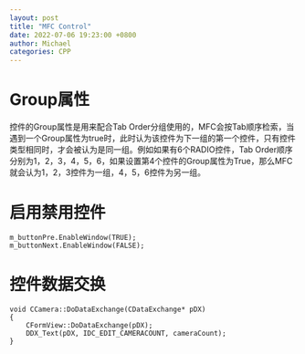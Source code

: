 ```yaml
---
layout: post
title: "MFC Control"
date: 2022-07-06 19:23:00 +0800
author: Michael
categories: CPP
---
```


# Group属性
控件的Group属性是用来配合Tab Order分组使用的，MFC会按Tab顺序检索，当遇到一个Group属性为true时，此时认为该控件为下一组的第一个控件，只有控件类型相同时，才会被认为是同一组。例如如果有6个RADIO控件，Tab Order顺序分别为1，2，3，4，5，6，如果设置第4个控件的Group属性为True，那么MFC就会认为1，2，3控件为一组，4，5，6控件为另一组。

# 启用禁用控件
	m_buttonPre.EnableWindow(TRUE);
	m_buttonNext.EnableWindow(FALSE);

# 控件数据交换

	void CCamera::DoDataExchange(CDataExchange* pDX)
	{
		CFormView::DoDataExchange(pDX);
		DDX_Text(pDX, IDC_EDIT_CAMERACOUNT, cameraCount);
	}
